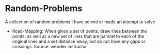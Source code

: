 # Random-Problems
A collection of random problems I have solved or made an attempt to solve
* Road-Mapping: When given a set of points, draw lines between the points, as well as a new set of lines that are parallel to each of the original lines and a set distance away, but do not have any gaps or crossings. Source: webdev instructor
